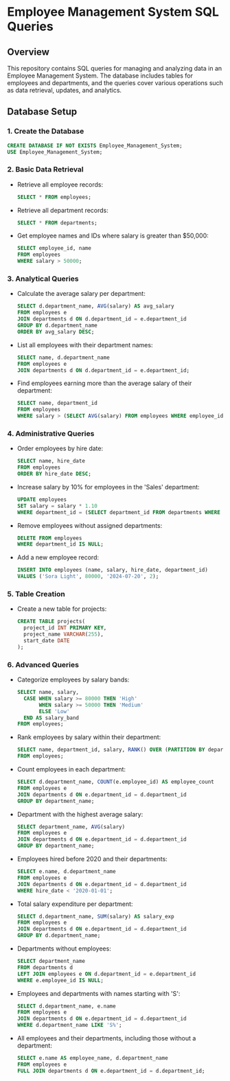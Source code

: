 # Employee Management System SQL Queries

## Overview

This repository contains SQL queries for managing and analyzing data in an Employee Management System. The database includes tables for employees and departments, and the queries cover various operations such as data retrieval, updates, and analytics.

## Database Setup

### 1. Create the Database
```sql
CREATE DATABASE IF NOT EXISTS Employee_Management_System;
USE Employee_Management_System;
```

### 2. Basic Data Retrieval
- Retrieve all employee records:
  ```sql
  SELECT * FROM employees;
  ```

- Retrieve all department records:
  ```sql
  SELECT * FROM departments;
  ```

- Get employee names and IDs where salary is greater than $50,000:
  ```sql
  SELECT employee_id, name
  FROM employees
  WHERE salary > 50000;
  ```

### 3. Analytical Queries
- Calculate the average salary per department:
  ```sql
  SELECT d.department_name, AVG(salary) AS avg_salary
  FROM employees e
  JOIN departments d ON d.department_id = e.department_id
  GROUP BY d.department_name
  ORDER BY avg_salary DESC;
  ```

- List all employees with their department names:
  ```sql
  SELECT name, d.department_name
  FROM employees e
  JOIN departments d ON d.department_id = e.department_id;
  ```

- Find employees earning more than the average salary of their department:
  ```sql
  SELECT name, department_id
  FROM employees
  WHERE salary > (SELECT AVG(salary) FROM employees WHERE employee_id = employees.employee_id);
  ```

### 4. Administrative Queries
- Order employees by hire date:
  ```sql
  SELECT name, hire_date
  FROM employees
  ORDER BY hire_date DESC;
  ```

- Increase salary by 10% for employees in the 'Sales' department:
  ```sql
  UPDATE employees 
  SET salary = salary * 1.10
  WHERE department_id = (SELECT department_id FROM departments WHERE department_name = 'Sales');
  ```

- Remove employees without assigned departments:
  ```sql
  DELETE FROM employees
  WHERE department_id IS NULL;
  ```

- Add a new employee record:
  ```sql
  INSERT INTO employees (name, salary, hire_date, department_id) 
  VALUES ('Sora Light', 80000, '2024-07-20', 2);
  ```

### 5. Table Creation
- Create a new table for projects:
  ```sql
  CREATE TABLE projects(
    project_id INT PRIMARY KEY,
    project_name VARCHAR(255),
    start_date DATE
  );
  ```

### 6. Advanced Queries
- Categorize employees by salary bands:
  ```sql
  SELECT name, salary, 
    CASE WHEN salary >= 80000 THEN 'High'
         WHEN salary >= 50000 THEN 'Medium'
         ELSE 'Low'
    END AS salary_band
  FROM employees;
  ```

- Rank employees by salary within their department:
  ```sql
  SELECT name, department_id, salary, RANK() OVER (PARTITION BY department_id ORDER BY salary DESC) AS SalaryRank
  FROM employees;
  ```

- Count employees in each department:
  ```sql
  SELECT d.department_name, COUNT(e.employee_id) AS employee_count
  FROM employees e
  JOIN departments d ON e.department_id = d.department_id
  GROUP BY department_name;
  ```

- Department with the highest average salary:
  ```sql
  SELECT department_name, AVG(salary)
  FROM employees e
  JOIN departments d ON e.department_id = d.department_id
  GROUP BY department_name;
  ```

- Employees hired before 2020 and their departments:
  ```sql
  SELECT e.name, d.department_name
  FROM employees e
  JOIN departments d ON e.department_id = d.department_id
  WHERE hire_date < '2020-01-01';
  ```

- Total salary expenditure per department:
  ```sql
  SELECT d.department_name, SUM(salary) AS salary_exp
  FROM employees e
  JOIN departments d ON e.department_id = d.department_id
  GROUP BY d.department_name;
  ```

- Departments without employees:
  ```sql
  SELECT department_name
  FROM departments d
  LEFT JOIN employees e ON d.department_id = e.department_id
  WHERE e.employee_id IS NULL;
  ```

- Employees and departments with names starting with 'S':
  ```sql
  SELECT d.department_name, e.name
  FROM employees e
  JOIN departments d ON e.department_id = d.department_id
  WHERE d.department_name LIKE 'S%';
  ```

- All employees and their departments, including those without a department:
  ```sql
  SELECT e.name AS employee_name, d.department_name
  FROM employees e
  FULL JOIN departments d ON e.department_id = d.department_id;
  ```

